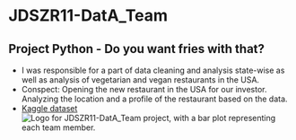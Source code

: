 # JDSZR11-DatA_Team
## Project Python - Do you want fries with that?

- I was responsible for a part of data cleaning and analysis state-wise as well as analysis of vegetarian and vegan restaurants in the USA.
- Conspect: Opening the new restaurant in the USA for our investor. Analyzing the location and a profile of the restaurant based on the data.
- <a href="https://www.kaggle.com/datasets/ahmedshahriarsakib/uber-eats-usa-restaurants-menus">Kaggle dataset</a>
![Logo for JDSZR11-DatA_Team project, with a bar plot representing each team member.](https://github.com/nataliaskrzypczak/JDSZR11-DatA_Team/blob/Project_Python-Uber_Eats/DatA_Team_logo.jpg "Logo")
